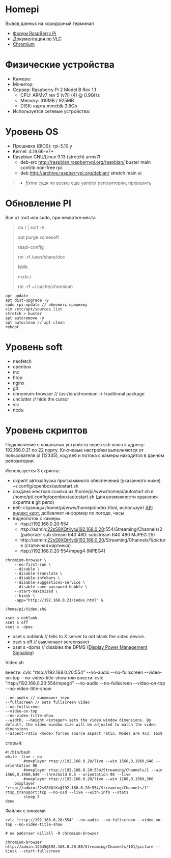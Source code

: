 # Homepi

Вывод данных на коридорный терминал

* [Форум RaspBerry Pi](https://www.raspberrypi.org/forums/)
* [Документация по VLC](https://wiki.videolan.org/Documentation:Command_line/)
* [Chromium](https://www.chromium.org/Home)

# Физические устройства

* Камера:
* Монитор:
* Сервер: Raspberry Pi 2 Model B Rev 1.1
  * CPU: ARMv7 rev 5 (v7l) (4) @ 0.9GHz
  * Memory: 310MB / 925MB
  * DISK: карта mmcblk 3.8Gb
* Используется сетевые устройства:

# Уровень OS

* Прошивка (BIOS): rpi-5.10.y
* Kernel: 4.19.66-v7+
* Raspbian GNU/Linux 9.13 (stretch) armv7l
  * deb-src http://raspbian.raspberrypi.org/raspbian/ buster main contrib non-free rpi
  * deb http://archive.raspberrypi.org/debian/ stretch main ui
>  * *fixme* судя по всему еще yandex репозитории, проверить

# Обновление PI

Все от root или sudo, при нехватке места
> du / | sort -n
> 
> apt purge somesoft
> 
> raspi-config
> 
> rm -rf /user/share/doc
> 
> lsblk
> 
> ncdu /
> 
> rm -rf ~/.cache/chromium

```
apt update
apt dist-upgrade -y
sudo rpi-update // обновить прошивку
vim /etc/apt/sources.list
stretch > buster
apt autoremove -y
apt autoclean // apt clean
reboot
```

# Уровень soft

* neofetch
* openbox
* mc
* htop
* nginx
* git
* chromium-browser // /usr/bin/chromium   -> traditional package
* unclutter // hide the cursor
* vlc
* ncdu

# Уровень скриптов

Подключение с локальных устройств через ssh ключ к адресу: 192.168.0.21 по 22 порту. Ключевые настройки выполняются от пользователя pi (12345), код веб и потока с камеры находится в данном репозитории.

Используется 3 скрипта:
* скрипт автозапуска программного обеспечения (указанного ниже) ~/.config/openbox/autostart.sh
* создана жесткая ссылка из /home/pi/www/homepi/autostart.sh в /home/pi/.config/openbox/autostart.sh (для возможности хранения скрипта в git репо)
* веб-страницы /home/pi/www/homepi/index.html, использует [API яндекс карт](https://yandex.ru/dev/maps/jsapi/doc/2.1/dg/concepts/load.html), добавляет информер по погоде, часы
* видеопоток с камеры
  * rtsp://192.168.0.20:554
  * rtsp://admin:22sS8XQtKv@192.168.0.20:554/Streaming/Channels/2 (работает sub stream 640 480: substream 640 480 MJPEG 25)
  * http://admin:22sS8XQtKv@192.168.0.20/Streaming/Channels/1/picture (статичная картинка)
  * rtsp://192.168.0.20:554/mpeg4 (MPEG4)

```
chromium-browser \
    --no-first-run \
    --disable \
    --disable-translate \
    --disable-infobars \
    --disable-suggestions-service \
    --disable-save-password-bubble \
    --start-maximized \
    --kiosk \
    -app="http://192.168.0.21/index.html" &

/home/pi/Video.sh&

xset s noblank
xset s off
xset s -dpms
```
* xset s noblank // tells to X server to not blank the video device.
* xset s off // выключает screensaver
* xset s -dpms // disables the DPMS ([Display Power Management Signaling](https://en.wikipedia.org/wiki/VESA_Display_Power_Management_Signaling))

Video.sh

внести: cvlc "rtsp://192.168.0.20:554" --no-audio --no-fullscreen --video-on-top --no-video-title-show
или внести: cvlc "rtsp://192.168.0.20:554/mpeg4" --no-audio --no-fullscreen --video-on-top --no-video-title-show

```
--no-audio // выключает звук
--fullscreen // sets fullscreen video
--no-fullscreen
--video-on-top
--no-video-title-show
--width, --height <integer> sets the video window dimensions. By default, the video window size will be adjusted to match the video dimensions
--aspect-ratio <mode> forces source aspect ratio. Modes are 4x3, 16x9

```

старый:
```
#!/bin/bash
while  true ; do
        #omxplayer rtsp://192.168.0.20/live --win 1560,0,1960,640 --orientation 90
        #omxplayer rtsp://192.168.0.20:554/Streaming/Channels/1 --win 1560,0,1960,640 --threshold 0.5 --orientation 90 --live
        #omxplayer rtsp://192.168.0.20/live --win 1280,0,1960,360
	omxplayer "rtsp://admin:22sS8XQtKv@192.168.0.20:554/Streaming/Channels/1" rtsp_transport:tcp --no-osd --live --with-info --stats
        sleep 5
done
```

Файлик с линками
```
cvlc "rtsp://192.168.0.20:554" --no-audio --no-fullscreen --video-on-top --no-video-title-show

# не работает killall -9 chromium-browser

chromium-browser http://admin:12345@192.168.0.20:80/Streaming/Channels/101/picture --kiosk --start-fullscreen
```
